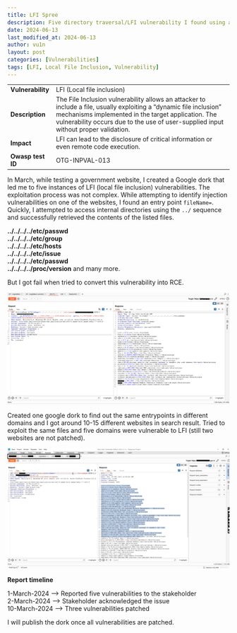 ```yaml
---
title: LFI Spree
description: Five directory traversal/LFI vulnerability I found using a dork
date: 2024-06-13
last_modified_at: 2024-06-13
author: vu1n
layout: post
categories: [Vulnerabilities]
tags: [LFI, Local File Inclusion, Vulnerability]
---
```


|                   |                                                                                                                                                                                                                                                                   |
|-------------------|-------------------------------------------------------------------------------------------------------------------------------------------------------------------------------------------------------------------------------------------------------------------|
| **Vulnerability** | LFI (Local file inclusion)                                                                                                                                                                                                                                        |
| **Description**   | The File Inclusion vulnerability allows an attacker to include a file, usually exploiting a “dynamic file inclusion” mechanisms  implemented in the target application. The vulnerability occurs due to the use of user-supplied input without proper validation. |
| **Impact**        | LFI can lead to the disclosure of critical information or even remote code execution.                                                                                                                                                                             |
| **Owasp test ID** | OTG-INPVAL-013                                                                                                                                                                                                                                                    |

In March, while testing a government website, I created a Google dork that led me to five instances of LFI (local file inclusion) vulnerabilities. The exploitation process was not complex. While attempting to identify injection vulnerabilities on one of the websites, I found an entry point `fileName=`. Quickly, I attempted to access internal directories using the `../` sequence and successfully retrieved the contents of the listed files.

**../../../../etc/passwd**  
**../../../../etc/group**  
**../../../../etc/hosts**  
**../../../../etc/issue**  
**../../../../etc/passwd**  
**../../../../proc/version** and many more.

But I got fail when tried to convert this vulnerability into RCE.

![First LFI](https://raw.githubusercontent.com/0xvu1n/0xvu1n.github.io/main/assets/GDCTG.PNG)

Created one google dork to find out the same entrypoints in different domains and I got around 10-15 different websites in search result. Tried to exploit the same files and five domains were vulnerable to LFI (still two websites are not patched).

![Second LFI](https://raw.githubusercontent.com/0xvu1n/0xvu1n.github.io/main/assets/spree.png)

**Report timeline**

1-March-2024 –> Reported five vulnerabilities to the stakeholder  
2-March-2024 –> Stakeholder acknowledged the issue  
10-March-2024 –> Three vulnerabilities patched

I will publish the dork once all vulnerabilities are patched.
